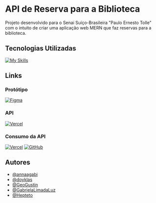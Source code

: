# API de Reserva para a Biblioteca

Projeto desenvolvido para o Senai Suíço-Brasileira "Paulo Ernesto Tolle" com o intuito de criar uma aplicação web MERN que faz reservas para a biblioteca.

## Tecnologias Utilizadas
[![My Skills](https://skillicons.dev/icons?i=javascript,nodejs,mongo,express,react)](https://skillicons.dev)

## Links

### Protótipo
[![Figma](https://skillicons.dev/icons?i=figma)](https://www.figma.com/file/3jh2fMHtKNBtCpr4gr897S/Site-INDMO%2F-PWFE---Escola?type=design&mode=design&t=PsxNFZHqVIRq4pqH-1)

### API
[![Vercel](https://skillicons.dev/icons?i=vercel)](https://api-reserva-biblioteca.vercel.app/)

### Consumo da API
[![Vercel](https://skillicons.dev/icons?i=vercel)](https://escola-hepteto.vercel.app/) [![GitHub](https://skillicons.dev/icons?i=github)](https://github.com/annaagabi/reserva-biblioteca/)

## Autores

- [@annaagabi](https://www.github.com/annaagabi)
- [@doyklas](https://github.com/doyklas​)
- [@GeoGustin](https://www.github.com/GeoGustin)
- [@GabrielaLimadaLuz](https://github.com/GabrielaLimadaLuz​)
- [@Hepteto](https://github.com/hepteto​)
